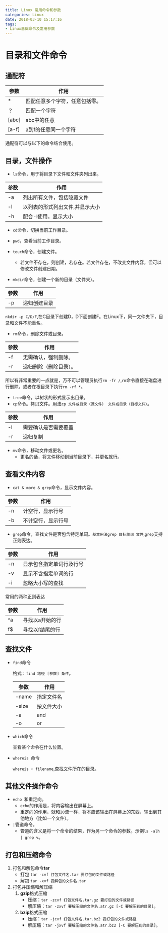 ```yaml
---
title: Linux 常用命令和参数
categories: Linux
date: 2018-03-10 15:17:16
tags:
- Linux基础命令及常用参数
---
```


# 目录和文件命令

## 通配符

| 参数    | 作用              |
| ----- | --------------- |
| *     | 匹配任意多个字符，任意包括零。 |
| ？     | 匹配一个字符          |
| [abc] | abc中的任意         |
| [a-f] | a到f的任意同一个字符     |

通配符可以与以下的命令结合使用。

## 目录，文件操作

- `ls`命令，用于将目录下文件和文件夹列出来。

| 参数   | 作用               |
| ---- | ---------------- |
| -a   | 列出所有文件，包括隐藏文件    |
| -l   | 以列表的形式列出文件,并显示大小 |
| -h   | 配合-l使用，显示大小      |

- `cd`命令，切换当前工作目录。

- `pwd`，查看当前工作目录。

- `touch`命令，创建文件。

  - 若文件不存在，则创建，若存在。若文件存在，不改变文件内容，但可以修改文件创建日期。

- `mkdir`命令，创建一个新的目录（文件夹）。

| 参数   | 作用     |
| ---- | ------ |
| -p   | 递归创建目录 |

  `nkdir -p C/D/F`,在C目录下创建D，D下面创建F。在Linux下，同一文件夹下，目录和文件不能重名。

- `rm`命令，删除文件或目录。

| 参数   | 作用          |
| ---- | ----------- |
| -f   | 无需确认，强制删除。  |
| -r   | 递归删除（删除目录）。 |

所以有非常重要的一点就是，万不可以管理员执行`rm -fr /`,`rm`命令直接在磁盘进行删除，或者在根目录下执行`rm -rf *`。

- `tree`命令，以树状的形式显示出目录。
- `cp`命令。拷贝文件。用法`cp 文件或目录（源文件） 文件或目录（目标文件）`。

| 参数   | 作用         |
| ---- | ---------- |
| -i   | 需要确认是否需要覆盖 |
| -r   | 递归复制       |

- `mv`命令，移动文件或更名。
  - 更名的话，将文件移动到当前目录下，并更名就行。

## 查看文件内容

- `cat & more & grep`命令，显示文件内容。

| 参数   | 作用        |
| ---- | --------- |
| -n   | 计空行，显示行号  |
| -b   | 不计空行，显示行号 |

- `grep`命令，查找文件是否包含特定单词。`基本用法grep 目标单词 文件`,`grep`支持正则表达。

| 参数   | 作用           |
| ---- | ------------ |
| -n   | 显示包含指定单词行及行号 |
| -v   | 显示不含指定单词的行   |
| -i   | 忽略大小写的查找     |



常用的两种正则表达

| 参数   | 作用       |
| ---- | -------- |
| ^a   | 寻找以a开始的行 |
| f$   | 寻找以f结尾的行 |

## 查找文件

* `find`命令

  格式：`find 路径 [参数] 条件`。

  | 参数    | 作用    |
  | ----- | ----- |
  | -name | 指定文件名 |
  | -size | 按文件大小 |
  | -a    | and   |
  | -o    | or    |

* `which`命令

  查看某个命令在什么位置。

* `whereis `命令

  `whereis + filename`,查找文件所在的目录。

## 其他文件操作命令

- `echo `和重定向。
  * `echo`的作用是，将内容输出在屏幕上。
  * 重定向的作用，就和`IO`流一样，将本应该输出在屏幕上的东西，输出到其他地方（比如一个文件）。
- `|`管道命令。
  - 管道的含义是将一个命令的结果，作为另一个命令的参数。示例`ls -alh | grep v`。


## 打包和压缩命令

1. 打包和解包命令**tar**
   * 打包 `tar -cvf 打包文件名.tar 要打包的文件或路径`
   * 解包 `tar -xvf 要解包的文件名.tar`
2. 打包并压缩和解压缩
   1. **gzip**格式压缩
      * 压缩：`tar -zcvf 打包文件名.tar.gz 要打包的文件或路径`
      * 解压缩：`tar -zxvf 要解压缩的文件名.atr.gz [-C 要解压到的目录]`。
   2. **bzip**格式压缩
      * 压缩：`tar -jcvf 打包文件名.tar.bz2 要打包的文件或路径`
      * 解压缩：`tar -jxvf 要解压缩的文件名.atr.bz2 [-C 要解压到的目录]`。

